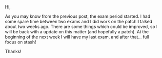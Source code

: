 Hi,

As you may know from the previous post, the exam period started. I had some spare time between two exams and I did work on the patch I talked about two weeks ago. There are some things which could be improved, so I will be back with a update on this matter (and hopefully a patch). At the beginning of the next week I will have my last exam, and after that... full focus on stash!

Thanks!
